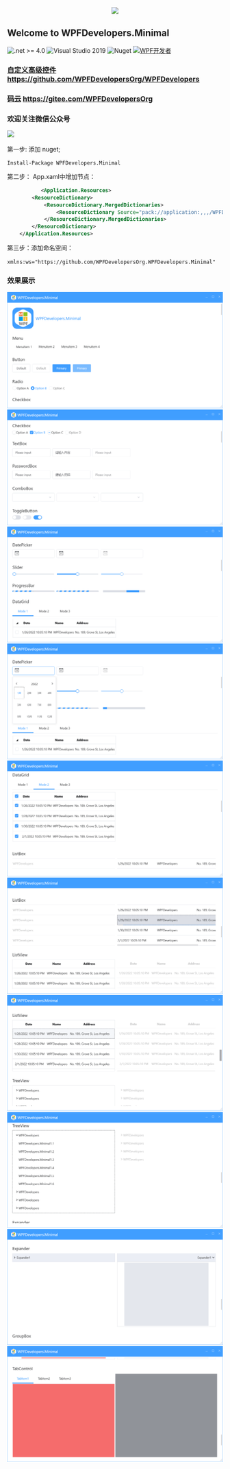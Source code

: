 <div align="center"><img src="https://github.com/WPFDevelopersOrg/WPFDevelopers.Minimal/raw/main/src/WPFDevelopers.Minimal/WPFDevelopers.Minimal.Sample.Net40/Resources/WPFDevelopers.Minimal.png"/></div>    

##  Welcome to WPFDevelopers.Minimal  

![.net >= 4.0](https://img.shields.io/badge/.net-%3E%3D4.0-blue) ![Visual Studio 2019](https://img.shields.io/badge/Visual%20Studio%20-2019-blueviolet) 
![Nuget](https://img.shields.io/nuget/v/WPFDevelopers.Minimal) <a target="_blank" href="https://qm.qq.com/cgi-bin/qm/qr?k=B61RFy2vvpaKLEDxaW6NsDpPZA-eSyFh&jump_from=webapi"><img border="0" src="https://pub.idqqimg.com/wpa/images/group.png" alt="WPF开发者" title="WPF开发者"></a>   

### [自定义高级控件](https://github.com/WPFDevelopersOrg/WPFDevelopers) https://github.com/WPFDevelopersOrg/WPFDevelopers  

### [码云](https://gitee.com/WPFDevelopersOrg) https://gitee.com/WPFDevelopersOrg  


### 欢迎关注微信公众号  

<img src="https://gitee.com/WPFDevelopersOrg/ResourcesCache/raw/main/resources/wxgzh.jpg"/>  

第一步: 添加 nuget;

```
Install-Package WPFDevelopers.Minimal
```


第二步：  App.xaml中增加节点：
``` XML
           <Application.Resources>
        <ResourceDictionary>
            <ResourceDictionary.MergedDictionaries>
                <ResourceDictionary Source="pack://application:,,,/WPFDevelopers.Minimal;component/Themes/Theme.xaml"/>
            </ResourceDictionary.MergedDictionaries>
        </ResourceDictionary>
    </Application.Resources>
```

第三步：添加命名空间：

`xmlns:ws="https://github.com/WPFDevelopersOrg.WPFDevelopers.Minimal"`  

###  效果展示  


![0](https://raw.githubusercontent.com/WPFDevelopersOrg/ResourcesCache/main/resources/WPFDevelopers.Minimal/0.png)  
![1](https://raw.githubusercontent.com/WPFDevelopersOrg/ResourcesCache/main/resources/WPFDevelopers.Minimal/1.png)  
![2](https://raw.githubusercontent.com/WPFDevelopersOrg/ResourcesCache/main/resources/WPFDevelopers.Minimal/2.png)  
![3](https://raw.githubusercontent.com/WPFDevelopersOrg/ResourcesCache/main/resources/WPFDevelopers.Minimal/3.png)  
![4](https://raw.githubusercontent.com/WPFDevelopersOrg/ResourcesCache/main/resources/WPFDevelopers.Minimal/4.png)  
![5](https://raw.githubusercontent.com/WPFDevelopersOrg/ResourcesCache/main/resources/WPFDevelopers.Minimal/5.png)  
![6](https://raw.githubusercontent.com/WPFDevelopersOrg/ResourcesCache/main/resources/WPFDevelopers.Minimal/6.png)  
![7](https://raw.githubusercontent.com/WPFDevelopersOrg/ResourcesCache/main/resources/WPFDevelopers.Minimal/7.png)  
![8](https://raw.githubusercontent.com/WPFDevelopersOrg/ResourcesCache/main/resources/WPFDevelopers.Minimal/8.png)  
![9](https://raw.githubusercontent.com/WPFDevelopersOrg/ResourcesCache/main/resources/WPFDevelopers.Minimal/9.png)  
